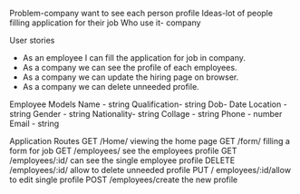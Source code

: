 Problem-company want to see each person profile
Ideas-lot of people filling application for their job
Who use it- company

User stories

- As an employee I can fill the application for job in company.
- As a company we can see the profile of each employees.
- As a company we can update the hiring page on browser.
- As a company we can delete unneeded profile.

Employee Models
Name - string
Qualification- string
Dob- Date
Location - string
Gender - string
Nationality- string
Collage - string
Phone - number
Email - string

Application Routes
GET /Home/ viewing the home page
GET /form/ filling a form for job
GET /employees/ see the employees profile
GET /employees/:id/ can see the single employee profile
DELETE /employees/:id/ allow to delete unneeded profile
PUT / employees/:id/allow to edit single profile
POST /employees/create the new profile
